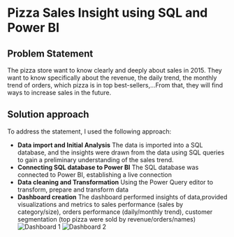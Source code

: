 # **Pizza Sales Insight using SQL and Power BI**
## **Problem Statement**
The pizza store want to know clearly and deeply about sales in 2015. They want to know specifically about the revenue, the daily trend, the monthly trend of orders, which pizza is in top best-sellers,...From that, they will find ways to increase sales in the future.

## **Solution approach**
To address the statement, I used the following approach:
* **Data import and Initial Analysis**
The data is imported into a SQL database, and the insights were drawn from the data using SQL queries to gain a preliminary understanding of the sales trend.
* **Connecting SQL database to Power BI**
The SQL database was connected to Power BI, establishing a live connection
* **Data cleaning and Transformation**
Using the Power Query editor to transform, prepare and transform data
* **Dashboard creation**
The dashboard performed insights of data,provided visualizations and metrics to sales performance (sales by category/size), orders performance (daily/monthly trend), customer segmentation (top pizza were sold by revenue/orders/names)
![Dashboard 1](https://github.com/dnmquan1110/PizzaSalesReport/blob/main/images/Dashboard1.jpg)
![Dashboard 2](https://github.com/dnmquan1110/PizzaSalesReport/blob/main/images/Dashboard2.jpg)
